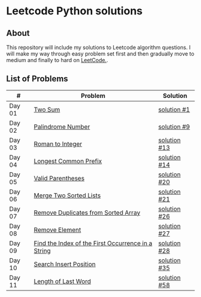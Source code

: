 # Leetcode Python solutions

## About

This repository will include my solutions to Leetcode algorithm questions. I will make my way through easy problem set first and then gradually move to medium and finally to hard on [LeetCode.](https://leetcode.com/).


## List of Problems

| #    | Problem                                                                                                                                                         | Solution                                                                               |
| ---- | --------------------------------------------------------------------------------------------------------------------------------------------------------------- | -------------------------------------------------------------------------------------- |
| Day 01   | [Two Sum](https://leetcode.com/problems/two-sum/)                                                                                                               | [solution #1](https://github.com/echoIshwor/leetcode/blob/main/EASY/01.py)
| Day 02   | [Palindrome Number](https://leetcode.com/problems/palindrome-number/)                                                                                                               | [solution #9](https://github.com/echoIshwor/leetcode/blob/main/EASY/02.py)
| Day 03   | [Roman to Integer](https://leetcode.com/problems/roman-to-integer/)                                                                                                               | [solution #13](https://github.com/echoIshwor/leetcode/blob/main/EASY/03.py)
| Day 04   | [Longest Common Prefix](https://leetcode.com/problems/longest-common-prefix/)                                                                                                               | [solution #14](https://github.com/echoIshwor/leetcode/blob/main/EASY/04.py)
| Day 05   | [Valid Parentheses](https://leetcode.com/problems/valid-parentheses/)                                                                                                               | [solution #20](https://github.com/echoIshwor/leetcode/blob/main/EASY/05.py)
| Day 06   | [Merge Two Sorted Lists](https://leetcode.com/problems/merge-two-sorted-lists/)                                                                                                               | [solution #21](https://github.com/echoIshwor/leetcode/blob/main/EASY/06.py)
| Day 07   | [Remove Duplicates from Sorted Array](https://leetcode.com/problems/remove-duplicates-from-sorted-array/)                                                                                                   | [solution #26](https://github.com/echoIshwor/leetcode/blob/main/EASY/07.py)
| Day 08   | [Remove Element](https://leetcode.com/problems/remove-element/)                                                                                                   | [solution #27](https://github.com/echoIshwor/leetcode/blob/main/EASY/08.py)
| Day 09   | [Find the Index of the First Occurrence in a String](https://leetcode.com/problems/find-the-index-of-the-first-occurrence-in-a-string/)                                                 | [solution #28](https://github.com/echoIshwor/leetcode/blob/main/EASY/09.py)
| Day 10   | [Search Insert Position](https://leetcode.com/problems/search-insert-position/)| [solution #35](https://github.com/echoIshwor/leetcode/blob/main/EASY/10.py)
| Day 11   | [Length of Last Word](https://leetcode.com/problems/length-of-last-word/)| [solution #58](https://github.com/echoIshwor/leetcode/blob/main/EASY/11.py)
